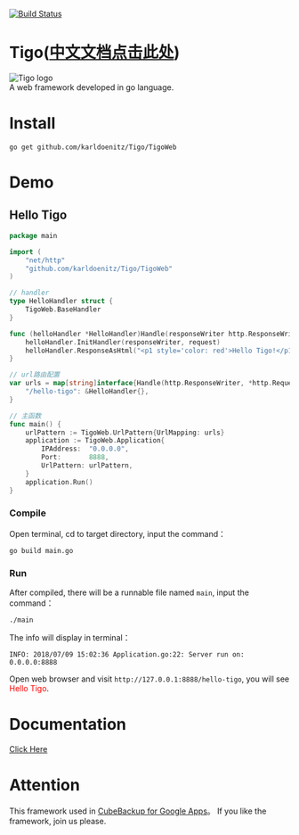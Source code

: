 [![Build Status](https://travis-ci.org/karldoenitz/Tigo.svg?branch=master)](https://travis-ci.org/karldoenitz/Tigo)
# Tigo([中文文档点击此处](https://github.com/karldoenitz/Tigo/blob/master/README.md))
![Tigo logo](https://github.com/karldoenitz/karlooper/blob/master/documentations/images/logo.jpg "this is Tigo logo")  
A web framework developed in go language.

# Install
```
go get github.com/karldoenitz/Tigo/TigoWeb
```

# Demo
## Hello Tigo
```go
package main

import (
    "net/http"
    "github.com/karldoenitz/Tigo/TigoWeb"
)

// handler
type HelloHandler struct {
    TigoWeb.BaseHandler
}

func (helloHandler *HelloHandler)Handle(responseWriter http.ResponseWriter, request *http.Request) {
    helloHandler.InitHandler(responseWriter, request)
    helloHandler.ResponseAsHtml("<p1 style='color: red'>Hello Tigo!</p1>")
}

// url路由配置
var urls = map[string]interface{Handle(http.ResponseWriter, *http.Request)}{
    "/hello-tigo": &HelloHandler{},
}

// 主函数
func main() {
    urlPattern := TigoWeb.UrlPattern{UrlMapping: urls}
    application := TigoWeb.Application{
        IPAddress:  "0.0.0.0",
        Port:       8888,
        UrlPattern: urlPattern,
    }
    application.Run()
}
```
### Compile
Open terminal, cd to target directory, input the command：
```
go build main.go
```
### Run
After compiled, there will be a runnable file named ```main```, input the command：
```
./main
```
The info will display in terminal：
```
INFO: 2018/07/09 15:02:36 Application.go:22: Server run on: 0.0.0.0:8888
```
Open web browser and visit ```http://127.0.0.1:8888/hello-tigo```, you will see <font color=red>Hello Tigo</font>.

# Documentation
[Click Here](https://github.com/karldoenitz/Tigo/blob/master/documentation/documentation_en.md)

# Attention
This framework used in [CubeBackup for Google Apps](http://www.cubebackup.com)。
If you like the framework, join us please.